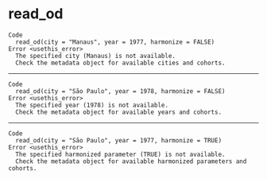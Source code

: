# read_od

    Code
      read_od(city = "Manaus", year = 1977, harmonize = FALSE)
    Error <usethis_error>
      The specified city (Manaus) is not available.
      Check the metadata object for available cities and cohorts.

---

    Code
      read_od(city = "São Paulo", year = 1978, harmonize = FALSE)
    Error <usethis_error>
      The specified year (1978) is not available.
      Check the metadata object for available years and cohorts.

---

    Code
      read_od(city = "São Paulo", year = 1977, harmonize = TRUE)
    Error <usethis_error>
      The specified harmonized parameter (TRUE) is not available.
      Check the metadata object for available harmonized parameters and cohorts.

